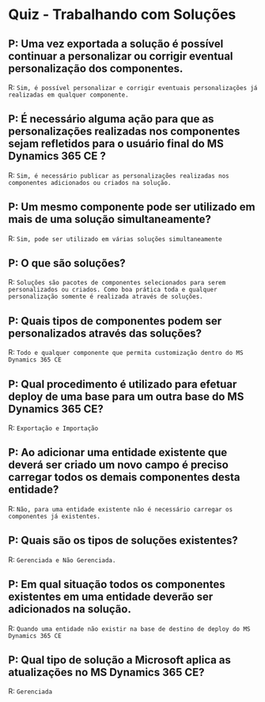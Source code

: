 # Quiz - Trabalhando com Soluções

## P: Uma vez exportada a solução é possível continuar a personalizar ou corrigir eventual personalização dos componentes.

R: `Sim, é possível personalizar e corrigir eventuais personalizações já realizadas em qualquer componente.`

## P: É necessário alguma ação para que as personalizações realizadas nos componentes sejam refletidos para o usuário final do MS Dynamics 365 CE ?

R: `Sim, é necessário publicar as personalizações realizadas nos componentes adicionados ou criados na solução.`

## P: Um mesmo componente pode ser utilizado em mais de uma solução simultaneamente?

R: `Sim, pode ser utilizado em várias soluções simultaneamente`

## P: O que são soluções?

R: `Soluções são pacotes de componentes selecionados para serem personalizados ou criados. Como boa prática toda e qualquer personalização somente é realizada através de soluções.`

## P: Quais tipos de componentes podem ser personalizados através das soluções?

R: `Todo e qualquer componente que permita customização dentro do MS Dynamics 365 CE`

## P: Qual procedimento é utilizado para efetuar deploy de uma base para um outra base do MS Dynamics 365 CE?

R: `Exportação e Importação`

## P: Ao adicionar uma entidade existente que deverá ser criado um novo campo é preciso carregar todos os demais componentes desta entidade?

R: `Não, para uma entidade existente não é necessário carregar os componentes já existentes.`

## P: Quais são os tipos de soluções existentes?

R: `Gerenciada e Não Gerenciada.`

## P: Em qual situação todos os componentes existentes em uma entidade deverão ser adicionados na solução.

R: `Quando uma entidade não existir na base de destino de deploy do MS Dynamics 365 CE`

## P: Qual tipo de solução a Microsoft aplica as atualizações no MS Dynamics 365 CE?

R: `Gerenciada`
